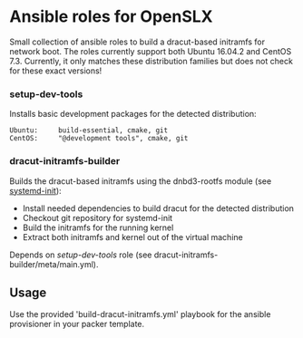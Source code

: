 # Ansible roles for OpenSLX
Small collection of ansible roles to build a dracut-based initramfs for network boot.
The roles currently support both Ubuntu 16.04.2 and CentOS 7.3.
Currently, it only matches these distribution families but does not check for these exact versions!

### setup-dev-tools
Installs basic development packages for the detected distribution:

    Ubuntu:		build-essential, cmake, git
    CentOS:		"@development tools", cmake, git

### dracut-initramfs-builder
Builds the dracut-based initramfs using the dnbd3-rootfs module (see [systemd-init](http://git.openslx.org/openslx-ng/systemd-init.git/)):
* Install needed dependencies to build dracut for the detected distribution
* Checkout git repository for systemd-init
* Build the initramfs for the running kernel
* Extract both initramfs and kernel out of the virtual machine

Depends on *setup-dev-tools* role (see dracut-initramfs-builder/meta/main.yml).

## Usage
Use the provided 'build-dracut-initramfs.yml' playbook for the ansible provisioner in your packer template.
